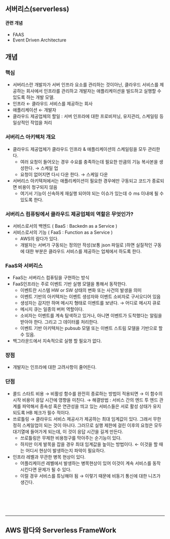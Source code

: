 ## 서버리스(serverless)

#### 관련 개념
- FAAS
- Event Driven Architecture

## 개념

### 핵심

- 서버리스란 개발자가 서버 인프라 요소를 관리하는 것이아닌, 클라우드 서비스를 제공하는 회사에서 인프라를 관리하고 개발자는 애플리케이션을 빌드하고 실행할 수 있도록 하는 개발 모델.
- 인프라 ← 클라우드 서비스를 제공하는 회사
- 애플리케이션 ← 개발자
- 클라우드 제공업체의 할일 : 서버 인프라에 대한 프로비저닝, 유지관리, 스케일링 등 일상적인 작업을 처리

### 서버리스 아키텍처 개요

- 클라우드 제공업체가 클라우드 인프라 & 애플리케이션의 스케일링을 모두 관리한다.
    - 여러 요청이 들어오는 경우 수요를 충족하는데 필요한 만큼의 기능 복사본을 생성한다. → 스케일 업
    - 요청이 없어지면 다시 다운 한다. → 스케일 다운
- 서버리스 아키텍처에서는 애플리케이션이 필요한 경우에만 구동되고 코드가 종료되면 비용이 청구되지 않음
    - 여기서 기능이 신속하게 재실행 되어야 되는 이슈가 있는데 수 ms 이내에 될 수 있도록 한다.

### 서버리스 컴퓨팅에서 클라우드 제공업체의 역할은 무엇인가?

- 서비스로서의 백엔드 ( BaaS : Backedn as a Service )
- 서비스로서의 기능 ( FaaS : Function as a Service )
    - AWS의 람다가 있다.
    - 개발자는 서버가 구동되는 정의만 작성(보통 json 파일로 )하면 실질적인 구동에 대한 부분은 클라우드 서비스를 제공하는 업체에서 하도록 한다.
    

### FaaS와 서버리스

- FaaS는 서버리스 컴퓨팅을 구현하는 방식
- FaaS인프라는 주로 이벤트 기반 실행 모델을 통해서 동작한다.
    - 이벤트란 시스템 HW or SW 상태의 변화 또는 사건의 발생을 의미
    - 이벤트 기반의 아키텍처는 이벤트 생성자와 이벤트 소비자로 구서오디어 있음
    - 생성자는 감지만 하며 메시지 형태로 이벤트를 보낸다. → 어디로 메시지 큐로
    - 메시지 큐는 일종의 버퍼 역할이다.
    - 소비자는 이벤트를 계속 탐색하고 있거나, 아니면 이벤트가 도착했다는 알림을 받아야 한다. 그리고 그 데이터를 처리한다.
    - 이벤트 기반 아키텍처는 pubsub 모델 또는 이벤트 스트림 모델을 기반으로 할 수 있음.
- 백그라운드에서 지속적으로 실행 할 필요가 없다.


### 장점

- 개발자는 인프라에 대한 고려사항이 줄어든다.

### 단점

- 콜드 스타트 비용 → 비활성 함수를 완전히 종료하는 방법이 적용되면 → 이 함수의 시작 비용이 응답 시간에 영향을 미친다. → 해결방법 : 서비스 간의 엔드 투 엔드 관계를 파악해서 종속성 혹은 연관성을 띄고 있는 서비스들은 서로 활성 상태가 유지되도록 HB 체크가 필수 적이다.
- 쓰로틀링 → 클라우드 서비스 제공사가 제공하는 최대 임계값이 있다. 그래서 무한정히 스케일업이 되는 것이 아니다. 그러므로 실행 제한에 걸린 이후의 요청은 모두 대기열에 들어가게 되는데, 이 것이 응답 시간을 길게 만든다.
    - 쓰로틀링은 무제한 비용청구를 막아주는 순기능이 있다.
    - 하지만 이게 발목을 잡을 경우 최대 임계값을 높이는 방법이다. ← 이것을 할 때는 어디서 현상이 발생하는지 파악이 필요하다.
- 인프라 레벨과 무관한 병목 현상이 있다.
    - 어플리케이션 레벨에서 발생하는 병목현상이 있어 이것이 계속 서비스를 동작시킨다면 문제가 될 수 있다.
    - 이럴 경우 서비스를 튜닝해야 됨 → 이렇기 때문에 비동기 통신에 대한 니즈가 생긴다.


</br>
</br>
</br>
</br>

---
## AWS 람다와 Serverless FrameWork
